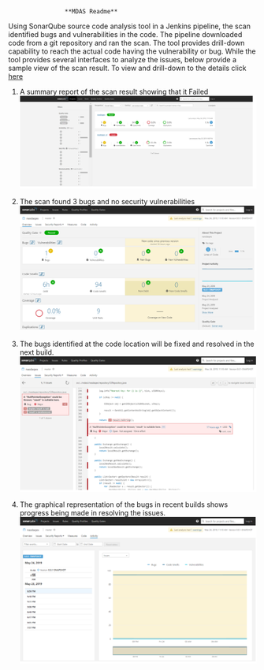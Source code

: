 					**MDAS Readme**
Using SonarQube source code analysis tool in a Jenkins pipeline, the scan identified bugs and vulnerabilities in the code. The pipeline downloaded code from a git repository and ran the scan. The tool provides drill-down capability to reach the actual code having the vulnerability or bug. While the tool provides several interfaces to analyze the issues, below provide a sample view of the scan result.  To view and drill-down to the details click [here](http://www.bing.com)

1. A summary report of the scan result showing that it Failed
![scan result](summary-result.png)

2. The scan found 3 bugs and no security vulnerabilities
![bug list](bug-list.png)

3. The bugs identified at the code location will be fixed and resolved in the next build. 
![bug list](code.png)

4. The graphical representation of the bugs in recent builds shows progress being made in resolving the issues. 
![bug list](measure.png) 

